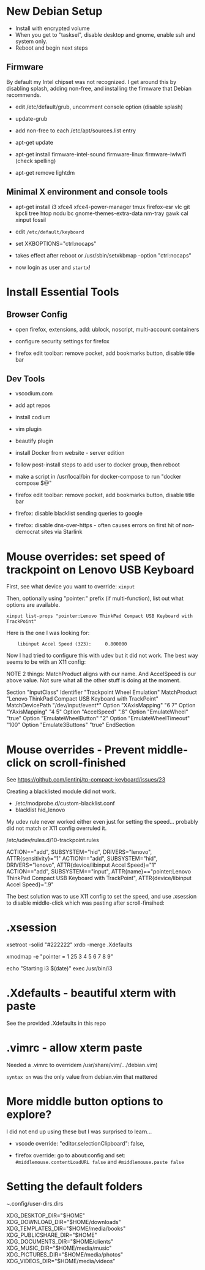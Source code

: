 # New Debian Setup

- Install with encrypted volume
- When you get to "tasksel", disable desktop and gnome, enable ssh and system only.
- Reboot and begin next steps

## Firmware 

By default my Intel chipset was not recognized. I get around this by disabling splash, adding non-free, and installing the firmware that Debian recommends.

- edit /etc/default/grub, uncomment console option (disable splash)
- update-grub

- add non-free to each /etc/apt/sources.list entry
- apt-get update
- apt-get install firmware-intel-sound firmware-linux firmware-iwlwifi (check spelling)

- apt-get remove lightdm

## Minimal X environment and console tools

- apt-get install i3 xfce4 xfce4-power-manager tmux firefox-esr vlc git kpcli tree htop ncdu bc gnome-themes-extra-data nm-tray gawk cal xinput fossil

- edit `/etc/default/keyboard`
- set XKBOPTIONS="ctrl:nocaps"
- takes effect after reboot or /usr/sbin/setxkbmap -option "ctrl:nocaps"

- now login as user and `startx`!

# Install Essential Tools

## Browser Config

- open firefox, extensions, add: ublock, noscript, multi-account containers
- configure security settings for firefox

- firefox edit toolbar: remove pocket, add bookmarks button, disable title bar

## Dev Tools

- vscodium.com
- add apt repos
- install codium
- vim plugin
- beautify plugin

- install Docker from website - server edition
- follow post-install steps to add user to docker group, then reboot
- make a script in /usr/local/bin for docker-compose to run "docker compose $@"

- firefox edit toolbar: remove pocket, add bookmarks button, disable title bar

- firefox: disable blacklist sending queries to google
- firefox:  disable dns-over-https - often causes errors on first hit of non-democrat sites via Starlink

# Mouse overrides: set speed of trackpoint on Lenovo USB Keyboard

First, see what device you want to override: `xinput`

Then, optionally using "pointer:" prefix (if multi-function), list out what options are available.

`xinput list-props "pointer:Lenovo ThinkPad Compact USB Keyboard with TrackPoint"`

Here is the one I was looking for:

        libinput Accel Speed (323):     0.800000

Now I had tried to configure this with udev but it did not work. The best way seems to be with an X11 config:

NOTE 2 things: MatchProduct aligns with our name. And AccelSpeed is our above value. Not sure what all the other stuff is doing at the moment.

Section "InputClass"
    Identifier  "Trackpoint Wheel Emulation"
    MatchProduct        "Lenovo ThinkPad Compact USB Keyboard with TrackPoint"
    MatchDevicePath     "/dev/input/event*"
    Option              "XAxisMapping"          "6 7"
    Option              "YAxisMapping"          "4 5"
    Option              "AccelSpeed"            ".8"
    Option         "EmulateWheel" "true"
    Option         "EmulateWheelButton" "2"
    Option         "EmulateWheelTimeout" "100"
    Option         "Emulate3Buttons" "true"
EndSection


# Mouse overrides - Prevent middle-click on scroll-finished

See https://github.com/lentinj/tp-compact-keyboard/issues/23

Creating a blacklisted module did not work.

-  /etc/modprobe.d/custom-blacklist.conf 
- blacklist hid_lenovo

My udev rule never worked either even just for setting the speed... probably did not match or X11 config overruled it.

/etc/udev/rules.d/10-trackpoint.rules

ACTION=="add", SUBSYSTEM="hid", DRIVERS="lenovo", ATTR{sensitivity}="1"
ACTION=="add", SUBSYSTEM="hid", DRIVERS="lenovo", ATTR{device/libinput Accel Speed}="1"
ACTION=="add", SUBSYSTEM=="input", ATTR{name}=="pointer:Lenovo ThinkPad Compact USB Keyboard with TrackPoint", ATTR{device/libinput Accel Speed}=".9"

The best solution was to use X11 config to set the speed, and use .xsession to disable middle-click which was pasting after scroll-finsihed:

# .xsession

xsetroot -solid "#222222"
xrdb -merge .Xdefaults

xmodmap -e "pointer = 1 25 3 4 5 6 7 8 9"

echo "Starting i3 $(date)"
exec /usr/bin/i3 

# .Xdefaults - beautiful xterm with paste

See the provided .Xdefaults in this repo

# .vimrc - allow xterm paste

Needed a .vimrc to overridem /usr/share/vim/.../debian.vim)

`syntax on` was the only value from debian.vim that mattered

# More middle button options to explore?

I did not end up using these but I was surprised to learn...

- vscode override: "editor.selectionClipboard": false,

- firefox override: go to about:config and set: `#middlemouse.contentLoadURL false` and `#middlemouse.paste false`

# Setting the default folders

~.config/user-dirs.dirs

XDG_DESKTOP_DIR="$HOME"
XDG_DOWNLOAD_DIR="$HOME/downloads"
XDG_TEMPLATES_DIR="$HOME/media/books"
XDG_PUBLICSHARE_DIR="$HOME"
XDG_DOCUMENTS_DIR="$HOME/clients"
XDG_MUSIC_DIR="$HOME/media/music"
XDG_PICTURES_DIR="$HOME/media/photos"
XDG_VIDEOS_DIR="$HOME/media/videos"

